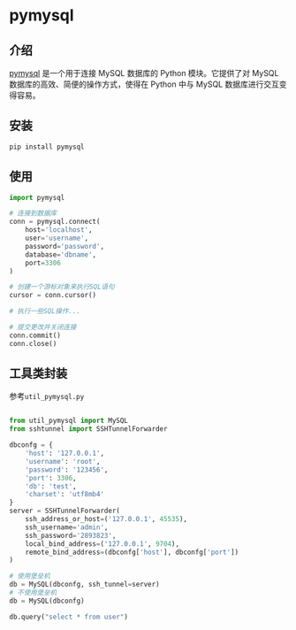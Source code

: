 # pymysql

## 介绍
[pymysql](https://pypi.org/project/PyMySQL/) 是一个用于连接 MySQL 数据库的 Python 模块。它提供了对 MySQL 数据库的高效、简便的操作方式，使得在 Python 中与 MySQL 数据库进行交互变得容易。

## 安装

```bash
pip install pymysql
```

## 使用

```python
import pymysql

# 连接到数据库
conn = pymysql.connect(
    host='localhost',
    user='username',
    password='password',
    database='dbname',
    port=3306
)

# 创建一个游标对象来执行SQL语句
cursor = conn.cursor()

# 执行一些SQL操作...

# 提交更改并关闭连接
conn.commit()
conn.close()

```

## 工具类封装

参考`util_pymysql.py`

```python

from util_pymysql import MySQL
from sshtunnel import SSHTunnelForwarder

dbconfg = {
    'host': '127.0.0.1',
    'username': 'root',
    'password': '123456',
    'port': 3306,
    'db': 'test',
    'charset': 'utf8mb4'
}
server = SSHTunnelForwarder(
    ssh_address_or_host=('127.0.0.1', 45535),
    ssh_username='admin',
    ssh_password='2893823',
    local_bind_address=('127.0.0.1', 9704),
    remote_bind_address=(dbconfg['host'], dbconfg['port'])
)

# 使用堡垒机
db = MySQL(dbconfg, ssh_tunnel=server)
# 不使用堡垒机
db = MySQL(dbconfg)

db.query("select * from user")
```